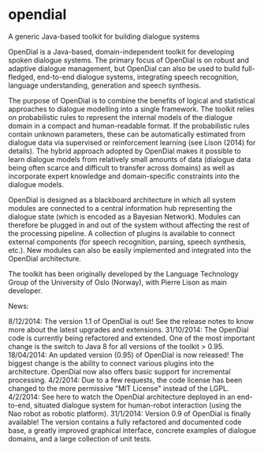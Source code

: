 # opendial
A generic Java-based toolkit for building dialogue systems

OpenDial is a Java-based, domain-independent toolkit for developing spoken dialogue systems. The primary focus of OpenDial is on robust and adaptive dialogue management, but OpenDial can also be used to build full-fledged, end-to-end dialogue systems, integrating speech recognition, language understanding, generation and speech synthesis.

The purpose of OpenDial is to combine the benefits of logical and statistical approaches to dialogue modelling into a single framework. The toolkit relies on probabilistic rules to represent the internal models of the dialogue domain in a compact and human-readable format. If the probabilistic rules contain unknown parameters, these can be automatically estimated from dialogue data via supervised or reinforcement learning (see Lison (2014) for details). The hybrid approach adopted by OpenDial makes it possible to learn dialogue models from relatively small amounts of data (dialogue data being often scarce and difficult to transfer across domains) as well as incorporate expert knowledge and domain-specific constraints into the dialogue models.

OpenDial is designed as a blackboard architecture in which all system modules are connected to a central information hub representing the dialogue state (which is encoded as a Bayesian Network). Modules can therefore be plugged in and out of the system without affecting the rest of the processing pipeline. A collection of plugins is available to connect external components (for speech recognition, parsing, speech synthesis, etc.). New modules can also be easily implemented and integrated into the OpenDial architecture.

The toolkit has been originally developed by the Language Technology Group of the University of Oslo (Norway), with Pierre Lison as main developer.

News:

8/12/2014: The version 1.1 of OpenDial is out! See the release notes to know more about the latest upgrades and extensions.
31/10/2014: The OpenDial code is currently being refactored and extended. One of the most important change is the switch to Java 8 for all versions of the toolkit > 0.95.
18/04/2014: An updated version (0.95) of OpenDial is now released! The biggest change is the ability to connect various plugins into the architecture. OpenDial now also offers basic support for incremental processing.
4/2/2014: Due to a few requests, the code license has been changed to the more permissive "MIT License" instead of the LGPL.
4/2/2014: See here to watch the OpenDial architecture deployed in an end-to-end, situated dialogue system for human-robot interaction (using the Nao robot as robotic platform).
31/1/2014: Version 0.9 of OpenDial is finally available! The version contains a fully refactored and documented code base, a greatly improved graphical interface, concrete examples of dialogue domains, and a large collection of unit tests. 

